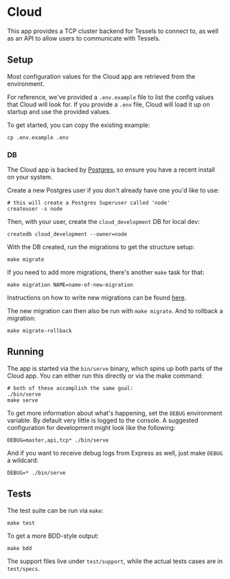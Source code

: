 # Cloud

This app provides a TCP cluster backend for Tessels to connect to, as well as an API to
allow users to communicate with Tessels.

## Setup

Most configuration values for the Cloud app are retrieved from the environment.

For reference, we've provided a `.env.example` file to list the config values
that Cloud will look for. If you provide a `.env` file, Cloud will load it up on
startup and use the provided values.

To get started, you can copy the existing example:

    cp .env.example .env

### DB

The Cloud app is backed by [Postgres](http://www.postgresql.org), so ensure you
have a recent install on your system.

Create a new Postgres user if you don't already have one you'd like to use:

    # this will create a Postgres Superuser called 'node'
    createuser -s node

Then, with your user, create the `cloud_development` DB for local dev:

    createdb cloud_development --owner=node

With the DB created, run the migrations to get the structure setup:

    make migrate

If you need to add more migrations, there's another `make` task for that:

    make migration NAME=name-of-new-migration

Instructions on how to write new migrations can be found [here](http://sequelizejs.com/docs/latest/migrations).

The new migration can then also be run with `make migrate`. And to rollback
a migration:

    make migrate-rollback

## Running

The app is started via the `bin/serve` binary, which spins up both parts of the
Cloud app. You can either run this directly or via the make command:

    # both of these accomplish the same goal:
    ./bin/serve
    make serve

To get more information about what's happening, set the `DEBUG` environment
variable. By default very little is logged to the console. A suggested
configuration for development might look like the following:

    DEBUG=master,api,tcp* ./bin/serve

And if you want to receive debug logs from Express as well, just make `DEBUG`
a wildcard:

    DEBUG=* ./bin/serve

## Tests

The test suite can be run via `make`:

    make test

To get a more BDD-style output:

    make bdd

The support files live under `test/support`, while the actual tests cases are in
`test/specs`.

